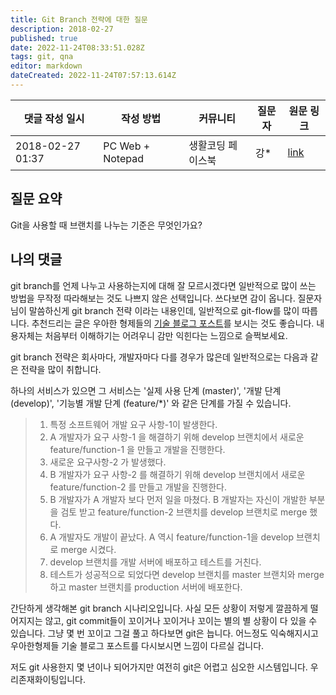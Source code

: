 ```yaml
---
title: Git Branch 전략에 대한 질문
description: 2018-02-27
published: true
date: 2022-11-24T08:33:51.028Z
tags: git, qna
editor: markdown
dateCreated: 2022-11-24T07:57:13.614Z
---
```


|댓글 작성 일시|작성 방법|커뮤니티|질문자|원문 링크|
|---|---|---|---|---|
|2018-02-27 01:37|PC Web + Notepad|생활코딩 페이스북|강*|[link](https://www.facebook.com/groups/codingeverybody/permalink/2045772165463309/)|

## 질문 요약
Git을 사용할 때 브랜치를 나누는 기준은 무엇인가요?

## 나의 댓글
git branch를 언제 나누고 사용하는지에 대해 잘 모르시겠다면 일반적으로 많이 쓰는 방법을 무작정 따라해보는 것도 나쁘지 않은 선택입니다. 쓰다보면 감이 옵니다. 질문자님이 말씀하신게 git branch 전략 이라는 내용인데, 일반적으로 git-flow를 많이 따릅니다. 추천드리는 글은 우아한 형제들의 [기술 블로그 포스트](http://woowabros.github.io/experience/2017/10/30/baemin-mobile-git-branch-strategy.html)를 보시는 것도 좋습니다. 내용자체는 처음부터 이해하기는 어려우니 감만 익힌다는 느낌으로 슬쩍보세요.

git branch 전략은 회사마다, 개발자마다 다를 경우가 많은데 일반적으로는 다음과 같은 전략을 많이 취합니다.

하나의 서비스가 있으면 그 서비스는 '실제 사용 단계 (master)', '개발 단계 (develop)', '기능별 개발 단계 (feature/*)' 와 같은 단계를 가질 수 있습니다.

> 1. 특정 소프트웨어 개발 요구 사항-1이 발생한다.
> 2. A 개발자가 요구 사항-1 을 해결하기 위해 develop 브랜치에서 새로운 feature/function-1 을 만들고 개발을 진행한다.
> 3. 새로운 요구사항-2 가 발생했다.
> 4. B 개발자가 요구 사항-2 를 해결하기 위해 develop 브랜치에서 새로운 feature/function-2 를 만들고 개발을 진행한다.
> 5. B 개발자가 A 개발자 보다 먼저 일을 마쳤다. B 개발자는 자신이 개발한 부분을 검토 받고 feature/function-2 브랜치를 develop 브랜치로 merge 했다.
> 6. A 개발자도 개발이 끝났다. A 역시 feature/function-1을 develop 브랜치로 merge 시켰다.
> 7. develop 브랜치를 개발 서버에 배포하고 테스트를 거친다.
> 8. 테스트가 성공적으로 되었다면 develop 브랜치를 master 브랜치와 merge 하고 master 브랜치를 production 서버에 배포한다.

간단하게 생각해본 git branch 시나리오입니다. 사실 모든 상황이 저렇게 깔끔하게 떨어지지는 않고, git commit들이 꼬이거나 꼬이거나 꼬이는 별의 별 상황이 다 있을 수 있습니다. 그냥 몇 번 꼬이고 그걸 풀고 하다보면 git은 늡니다. 어느정도 익숙해지시고 우아한형제들 기술 블로그 포스트를 다시보시면 느낌이 다르실 겁니다.

저도 git 사용한지 몇 년이나 되어가지만 여전히 git은 어렵고 심오한 시스템입니다. 우리존재화이팅입니다.